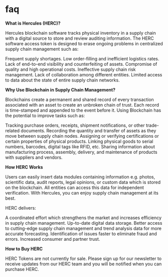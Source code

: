 # faq
**What is Hercules (HERC)?**

Hercules blockchain software tracks physical inventory in a supply chain with a digital source to store and review auditing information. The HERC software access token is designed to erase ongoing problems in centralized supply chain management such as:

Frequent supply shortages.
Low order-filling and inefficient logistics rates.
Lack of end-to-end visibility and counterfeiting of assets.
Compromise of quality and high operational costs.
Ineffective supply chain risk management.
Lack of collaboration among different entities.
Limited access to data about the state of entire supply chain networks.


**Why Use Blockchain in Supply Chain Management?**

Blockchains create a permanent and shared record of every transaction associated with an asset to create an unbroken chain of trust. Each record is time-stamped and appended to the event before it. Using Blockchain has the potential to improve tasks such as:

Tracking purchase orders, receipts, shipment notifications, or other trade-related documents.
Recording the quantity and transfer of assets as they move between supply chain nodes.
Assigning or verifying certifications or certain properties of physical products.
Linking physical goods to serial numbers, barcodes, digital tags like RFID, etc.
Sharing information about manufacturing process, assembly, delivery, and maintenance of products with suppliers and vendors.


**How HERC Works**

Users can easily insert data modules containing information e.g. photos, scientific data, audit reports, legal opinions, or custom data which is stored on the blockchain. All entities can access this data for independent verification. With Hercules, you can enjoy supply chain management at its best.

HERC delivers:

A coordinated effort which strengthens the market and increases efficiency in supply chain management.
Up-to-date digital data storage.
Better access to cutting-edge supply chain management and trend analysis data for more accurate forecasting.
Identification of issues faster to eliminate fraud and errors.
Increased consumer and partner trust.


**How to Buy HERC**

HERC Tokens are not currently for sale. Please sign up for our newsletter to receive updates from our HERC team and you will be notified when you can purchase HERC.
